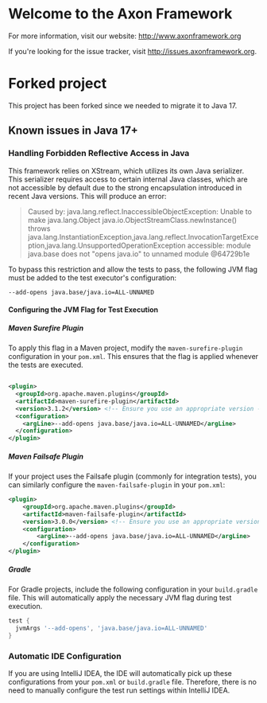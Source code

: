 Welcome to the Axon Framework
=============================

For more information, visit our website: http://www.axonframework.org

If you're looking for the issue tracker, visit http://issues.axonframework.org.

# Forked project
This project has been forked since we needed to migrate it to Java 17.

## Known issues in Java 17+

### Handling Forbidden Reflective Access in Java

This framework relies on XStream, which utilizes its own Java serializer. This serializer requires access to certain internal Java classes,
which are not accessible by default due to the strong encapsulation introduced in recent Java versions. This will produce an error:
> Caused by: java.lang.reflect.InaccessibleObjectException: Unable to make java.lang.Object java.io.ObjectStreamClass.newInstance() throws
> java.lang.InstantiationException,java.lang.reflect.InvocationTargetException,java.lang.UnsupportedOperationException accessible: module
> java.base does not "opens java.io" to unnamed module @64729b1e

To bypass this restriction and allow the tests to pass, the following JVM flag must be added to the test executor's configuration:

```shell
--add-opens java.base/java.io=ALL-UNNAMED
```

#### Configuring the JVM Flag for Test Execution

##### **Maven Surefire Plugin**

To apply this flag in a Maven project, modify the `maven-surefire-plugin` configuration in your `pom.xml`. This ensures that the flag is
applied whenever the tests are executed.

```xml

<plugin>
  <groupId>org.apache.maven.plugins</groupId>
  <artifactId>maven-surefire-plugin</artifactId>
  <version>3.1.2</version> <!-- Ensure you use an appropriate version -->
  <configuration>
    <argLine>--add-opens java.base/java.io=ALL-UNNAMED</argLine>
  </configuration>
</plugin>
```

##### **Maven Failsafe Plugin**

If your project uses the Failsafe plugin (commonly for integration tests), you can similarly configure the `maven-failsafe-plugin` in
your `pom.xml`:

```xml
<plugin>
    <groupId>org.apache.maven.plugins</groupId>
    <artifactId>maven-failsafe-plugin</artifactId>
    <version>3.0.0</version> <!-- Ensure you use an appropriate version -->
    <configuration>
        <argLine>--add-opens java.base/java.io=ALL-UNNAMED</argLine>
    </configuration>
</plugin>
```

##### **Gradle**

For Gradle projects, include the following configuration in your `build.gradle` file. This will automatically apply the necessary JVM flag
during test execution.

```groovy
test {
  jvmArgs '--add-opens', 'java.base/java.io=ALL-UNNAMED'
}
```

### Automatic IDE Configuration

If you are using IntelliJ IDEA, the IDE will automatically pick up these configurations from your `pom.xml` or `build.gradle` file.
Therefore, there is no need to manually configure the test run settings within IntelliJ IDEA.
